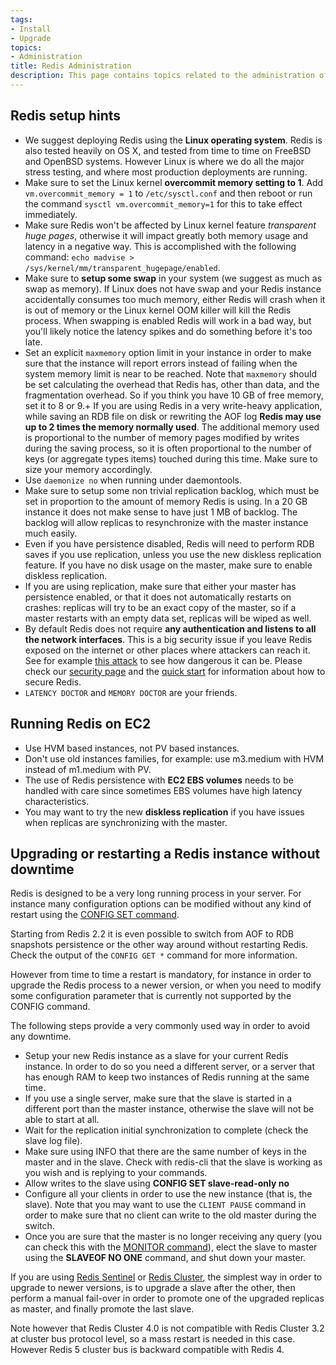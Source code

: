 ```yaml
---
tags:
- Install
- Upgrade
topics:
- Administration
title: Redis Administration
description: This page contains topics related to the administration of Redis instances. Every topic is self contained in form of a FAQ. New topics will be created in the future.
---
```


Redis setup hints
-----------------

+ We suggest deploying Redis using the **Linux operating system**. Redis is also tested heavily on OS X, and tested from time to time on FreeBSD and OpenBSD systems. However Linux is where we do all the major stress testing, and where most production deployments are running.
+ Make sure to set the Linux kernel **overcommit memory setting to 1**. Add `vm.overcommit_memory = 1` to `/etc/sysctl.conf` and then reboot or run the command `sysctl vm.overcommit_memory=1` for this to take effect immediately.
+ Make sure Redis won't be affected by Linux kernel feature *transparent huge pages*, otherwise it will impact greatly both memory usage and latency in a negative way. This is accomplished with the following command: `echo madvise > /sys/kernel/mm/transparent_hugepage/enabled`.
+ Make sure to **setup some swap** in your system (we suggest as much as swap as memory). If Linux does not have swap and your Redis instance accidentally consumes too much memory, either Redis will crash when it is out of memory or the Linux kernel OOM killer will kill the Redis process. When swapping is enabled Redis will work in a bad way, but you'll likely notice the latency spikes and do something before it's too late.
+ Set an explicit `maxmemory` option limit in your instance in order to make sure that the instance will report errors instead of failing when the system memory limit is near to be reached. Note that `maxmemory` should be set calculating the overhead that Redis has, other than data, and the fragmentation overhead. So if you think you have 10 GB of free memory, set it to 8 or 9.+ If you are using Redis in a very write-heavy application, while saving an RDB file on disk or rewriting the AOF log **Redis may use up to 2 times the memory normally used**. The additional memory used is proportional to the number of memory pages modified by writes during the saving process, so it is often proportional to the number of keys (or aggregate types items) touched during this time. Make sure to size your memory accordingly.
+ Use `daemonize no` when running under daemontools.
+ Make sure to setup some non trivial replication backlog, which must be set in proportion to the amount of memory Redis is using. In a 20 GB instance it does not make sense to have just 1 MB of backlog. The backlog will allow replicas to resynchronize with the master instance much easily.
+ Even if you have persistence disabled, Redis will need to perform RDB saves if you use replication, unless you use the new diskless replication feature. If you have no disk usage on the master, make sure to enable diskless replication.
+ If you are using replication, make sure that either your master has persistence enabled, or that it does not automatically restarts on crashes: replicas will try to be an exact copy of the master, so if a master restarts with an empty data set, replicas will be wiped as well.
+ By default Redis does not require **any authentication and listens to all the network interfaces**. This is a big security issue if you leave Redis exposed on the internet or other places where attackers can reach it. See for example [this attack](http://antirez.com/news/96) to see how dangerous it can be. Please check our [security page](/topics/security) and the [quick start](/topics/quickstart) for information about how to secure Redis.
+ `LATENCY DOCTOR` and `MEMORY DOCTOR` are your friends.

Running Redis on EC2
--------------------

+ Use HVM based instances, not PV based instances.
+ Don't use old instances families, for example: use m3.medium with HVM instead of m1.medium with PV.
+ The use of Redis persistence with **EC2 EBS volumes** needs to be handled with care since sometimes EBS volumes have high latency characteristics.
+ You may want to try the new **diskless replication** if you have issues when replicas are synchronizing with the master.

Upgrading or restarting a Redis instance without downtime
-------------------------------------------------------

Redis is designed to be a very long running process in your server.
For instance many configuration options can be modified without any kind of restart using the [CONFIG SET command](/commands/config-set).

Starting from Redis 2.2 it is even possible to switch from AOF to RDB snapshots persistence or the other way around without restarting Redis. Check the output of the `CONFIG GET *` command for more information.

However from time to time a restart is mandatory, for instance in order to upgrade the Redis process to a newer version, or when you need to modify some configuration parameter that is currently not supported by the CONFIG command.

The following steps provide a very commonly used way in order to avoid any downtime.

* Setup your new Redis instance as a slave for your current Redis instance. In order to do so you need a different server, or a server that has enough RAM to keep two instances of Redis running at the same time.
* If you use a single server, make sure that the slave is started in a different port than the master instance, otherwise the slave will not be able to start at all.
* Wait for the replication initial synchronization to complete (check the slave log file).
* Make sure using INFO that there are the same number of keys in the master and in the slave. Check with redis-cli that the slave is working as you wish and is replying to your commands.
* Allow writes to the slave using **CONFIG SET slave-read-only no**
* Configure all your clients in order to use the new instance (that is, the slave). Note that you may want to use the `CLIENT PAUSE` command in order to make sure that no client can write to the old master during the switch.
* Once you are sure that the master is no longer receiving any query (you can check this with the [MONITOR command](/commands/monitor)), elect the slave to master using the **SLAVEOF NO ONE** command, and shut down your master.

If you are using [Redis Sentinel](/topics/sentinel) or [Redis Cluster](/topics/cluster-tutorial), the simplest way in order to upgrade to newer versions, is to upgrade a slave after the other, then perform a manual fail-over in order to promote one of the upgraded replicas as master, and finally promote the last slave.

Note however that Redis Cluster 4.0 is not compatible with Redis Cluster 3.2 at cluster bus protocol level, so a mass restart is needed in this case. However Redis 5 cluster bus is backward compatible with Redis 4.
